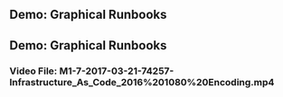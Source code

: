 ## Demo: Graphical Runbooks
## Demo: Graphical Runbooks
### Video File: M1-7-2017-03-21-74257-Infrastructure_As_Code_2016%201080%20Encoding.mp4


